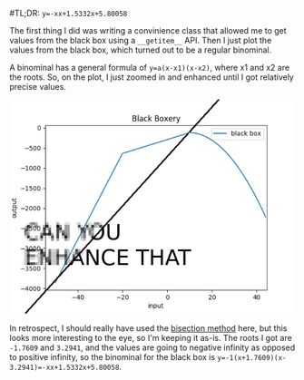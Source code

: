 #TL;DR: `y=-xx+1.5332x+5.80058`

The first thing I did was writing a convinience class that allowed me to get values from the black box using a `__getitem__` API. Then I just plot the values from the black box, which turned out to be a regular binominal. 

A binominal has a general formula of `y=a(x-x1)(x-x2)`, where x1 and x2 are the
roots. So, on the plot, I just zoomed in and enhanced until I got relatively precise values.

![Zoom and enhance!](figure.png)

In retrospect, I should really have used the [bisection method](https://en.wikipedia.org/wiki/Bisection_method) here, but this looks more interesting to the eye, so I'm keeping it as-is.
The roots I got are `-1.7609` and `3.2941`, and the values are going to negative infinity as opposed to positive infinity, so the binominal for the black box is `y=-1(x+1.7609)(x-3.2941)=-xx+1.5332x+5.80058`.
